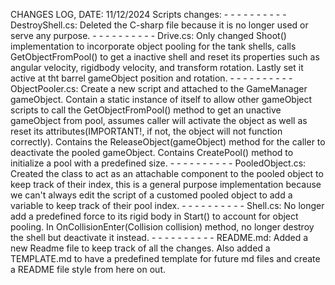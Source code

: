 CHANGES LOG, DATE: 11/12/2024
Scripts changes:
    - - - - - - - - - -
    DestroyShell.cs:
        Deleted the C-sharp file because it is no longer used or serve any purpose.
    - - - - - - - - - -
    Drive.cs:
        Only changed Shoot() implementation to incorporate object pooling for the tank shells, calls GetObjectFromPool() to get a inactive shell and reset its properties such as angular velocity, rigidbody velocity, and transform rotation. Lastly set it active at tht barrel gameObject position and rotation.
    - - - - - - - - - -
    ObjectPooler.cs:
        Create a new script and attached to the GameManager gameObject. Contain a static instance of itself to allow other gameObject scripts to call the GetObjectFromPool() method to get an unactive gameObject from pool, assumes caller will activate the object as well as reset its attributes(IMPORTANT!, if not, the object will not function correctly).
        Contains the ReleaseObject(gameObject) method for the caller to deactivate the pooled gameObject.
        Contains CreatePool() method to initialize a pool with a predefined size.
    - - - - - - - - - -
    PooledObject.cs:
        Created the class to act as an attachable component to the pooled object to keep track of their index, this is a general purpose implementation because we can't always edit the script of a customed pooled object to add a variable to keep track of their pool index.
    - - - - - - - - - -
    Shell.cs:
        No longer add a predefined force to its rigid body in Start() to account for object pooling.
        In OnCollisionEnter(Collision collision) method, no longer destroy the shell but deactivate it instead.
    - - - - - - - - - -
README.md:
    Added a new Readme file to keep track of all the changes.
    Also added a TEMPLATE.md to have a predefined template for future md files and create a README file style from here on out.

